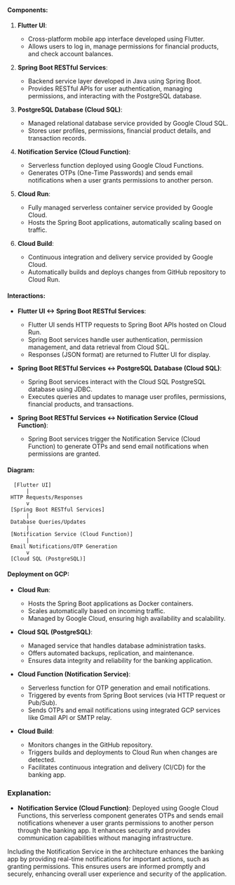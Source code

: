 #### Components:

1. **Flutter UI**:
   - Cross-platform mobile app interface developed using Flutter.
   - Allows users to log in, manage permissions for financial products, and check account balances.

2. **Spring Boot RESTful Services**:
   - Backend service layer developed in Java using Spring Boot.
   - Provides RESTful APIs for user authentication, managing permissions, and interacting with the PostgreSQL database.

3. **PostgreSQL Database (Cloud SQL)**:
   - Managed relational database service provided by Google Cloud SQL.
   - Stores user profiles, permissions, financial product details, and transaction records.

4. **Notification Service (Cloud Function)**:
   - Serverless function deployed using Google Cloud Functions.
   - Generates OTPs (One-Time Passwords) and sends email notifications when a user grants permissions to another person.

5. **Cloud Run**:
   - Fully managed serverless container service provided by Google Cloud.
   - Hosts the Spring Boot applications, automatically scaling based on traffic.

6. **Cloud Build**:
   - Continuous integration and delivery service provided by Google Cloud.
   - Automatically builds and deploys changes from GitHub repository to Cloud Run.

#### Interactions:

- **Flutter UI <-> Spring Boot RESTful Services**:
  - Flutter UI sends HTTP requests to Spring Boot APIs hosted on Cloud Run.
  - Spring Boot services handle user authentication, permission management, and data retrieval from Cloud SQL.
  - Responses (JSON format) are returned to Flutter UI for display.

- **Spring Boot RESTful Services <-> PostgreSQL Database (Cloud SQL)**:
  - Spring Boot services interact with the Cloud SQL PostgreSQL database using JDBC.
  - Executes queries and updates to manage user profiles, permissions, financial products, and transactions.

- **Spring Boot RESTful Services <-> Notification Service (Cloud Function)**:
  - Spring Boot services trigger the Notification Service (Cloud Function) to generate OTPs and send email notifications when permissions are granted.

#### Diagram:

```
  [Flutter UI]
      |
 HTTP Requests/Responses
      v
 [Spring Boot RESTful Services]
      |
 Database Queries/Updates
      |
 [Notification Service (Cloud Function)]
      |
 Email Notifications/OTP Generation
      v
 [Cloud SQL (PostgreSQL)]
```

#### Deployment on GCP:

- **Cloud Run**:
  - Hosts the Spring Boot applications as Docker containers.
  - Scales automatically based on incoming traffic.
  - Managed by Google Cloud, ensuring high availability and scalability.

- **Cloud SQL (PostgreSQL)**:
  - Managed service that handles database administration tasks.
  - Offers automated backups, replication, and maintenance.
  - Ensures data integrity and reliability for the banking application.

- **Cloud Function (Notification Service)**:
  - Serverless function for OTP generation and email notifications.
  - Triggered by events from Spring Boot services (via HTTP request or Pub/Sub).
  - Sends OTPs and email notifications using integrated GCP services like Gmail API or SMTP relay.

- **Cloud Build**:
  - Monitors changes in the GitHub repository.
  - Triggers builds and deployments to Cloud Run when changes are detected.
  - Facilitates continuous integration and delivery (CI/CD) for the banking app.

### Explanation:

- **Notification Service (Cloud Function)**: Deployed using Google Cloud Functions, this serverless component generates OTPs and sends email notifications whenever a user grants permissions to another person through the banking app. It enhances security and provides communication capabilities without managing infrastructure.

Including the Notification Service in the architecture enhances the banking app by providing real-time notifications for important actions, such as granting permissions. This ensures users are informed promptly and securely, enhancing overall user experience and security of the application.

